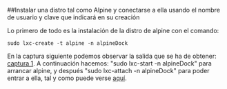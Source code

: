 ##Instalar una distro tal como Alpine y conectarse a ella usando el nombre de usuario y clave que indicará en su creación

Lo primero de todo es la instalación de la distro de alpine con el comando:

```
sudo lxc-create -t alpine -n alpineDock
```

En la captura siguiente podemos observar la salida que se ha de obtener: [captura 1](https://github.com/manuelbr/ejercicios_CC/blob/master/tema_4/ejercicio_2/imagenes/ej2_1.png). A continuación hacemos: "sudo lxc-start -n alpineDock" para arrancar alpine, y después "sudo lxc-attach -n alpineDock" para poder entrar a ella, tal y como puede verse [aquí](https://github.com/manuelbr/ejercicios_CC/blob/master/tema_4/ejercicio_2/imagenes/ej2_2.png).
